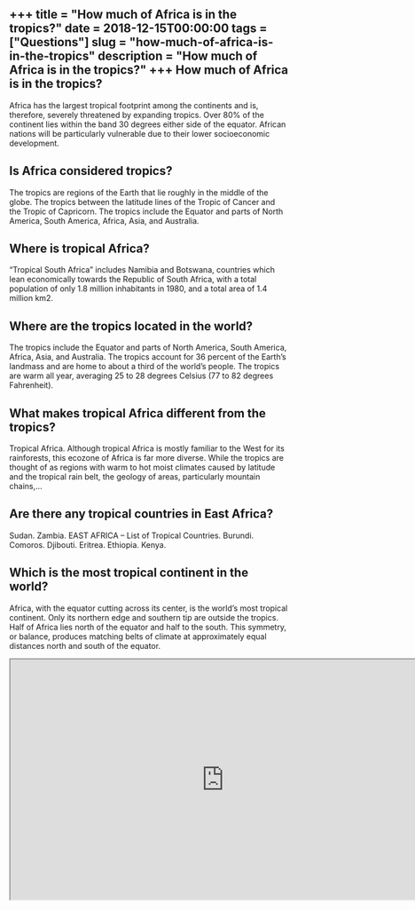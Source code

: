 +++
title = "How much of Africa is in the tropics?"
date = 2018-12-15T00:00:00
tags = ["Questions"]
slug = "how-much-of-africa-is-in-the-tropics"
description = "How much of Africa is in the tropics?"
+++
How much of Africa is in the tropics?
-------------------------------------

Africa has the largest tropical footprint among the continents and is, therefore, severely threatened by expanding tropics. Over 80% of the continent lies within the band 30 degrees either side of the equator. African nations will be particularly vulnerable due to their lower socioeconomic development.

Is Africa considered tropics?
-----------------------------

The tropics are regions of the Earth that lie roughly in the middle of the globe. The tropics between the latitude lines of the Tropic of Cancer and the Tropic of Capricorn. The tropics include the Equator and parts of North America, South America, Africa, Asia, and Australia.

Where is tropical Africa?
-------------------------

“Tropical South Africa” includes Namibia and Botswana, countries which lean economically towards the Republic of South Africa, with a total population of only 1.8 million inhabitants in 1980, and a total area of 1.4 million km2.

Where are the tropics located in the world?
-------------------------------------------

The tropics include the Equator and parts of North America, South America, Africa, Asia, and Australia. The tropics account for 36 percent of the Earth’s landmass and are home to about a third of the world’s people. The tropics are warm all year, averaging 25 to 28 degrees Celsius (77 to 82 degrees Fahrenheit).

What makes tropical Africa different from the tropics?
------------------------------------------------------

Tropical Africa. Although tropical Africa is mostly familiar to the West for its rainforests, this ecozone of Africa is far more diverse. While the tropics are thought of as regions with warm to hot moist climates caused by latitude and the tropical rain belt, the geology of areas, particularly mountain chains,…

Are there any tropical countries in East Africa?
------------------------------------------------

Sudan. Zambia. EAST AFRICA – List of Tropical Countries. Burundi. Comoros. Djibouti. Eritrea. Ethiopia. Kenya.

Which is the most tropical continent in the world?
--------------------------------------------------

Africa, with the equator cutting across its center, is the world’s most tropical continent. Only its northern edge and southern tip are outside the tropics. Half of Africa lies north of the equator and half to the south. This symmetry, or balance, produces matching belts of climate at approximately equal distances north and south of the equator.

<iframe allow="accelerometer; autoplay; clipboard-write; encrypted-media; gyroscope; picture-in-picture" allowfullscreen="" class="__youtube_prefs__  epyt-is-override  no-lazyload" data-no-lazy="1" data-origheight="433" data-origwidth="770" data-skipgform_ajax_framebjll="" height="433" id="_ytid_32253" loading="lazy" src="https://www.youtube.com/embed/kw6DCp9xvWw?enablejsapi=1&autoplay=0&cc_load_policy=0&cc_lang_pref=&iv_load_policy=1&loop=0&modestbranding=0&rel=1&fs=1&playsinline=0&autohide=2&theme=dark&color=red&controls=1&" title="YouTube player" width="770"></iframe>